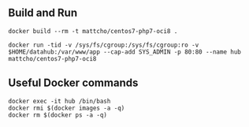 ## Build and Run
    docker build --rm -t mattcho/centos7-php7-oci8 .

    docker run -tid -v /sys/fs/cgroup:/sys/fs/cgroup:ro -v $HOME/datahub:/var/www/app --cap-add SYS_ADMIN -p 80:80 --name hub mattcho/centos7-php7-oci8

## Useful Docker commands
    docker exec -it hub /bin/bash
    docker rmi $(docker images -a -q)
    docker rm $(docker ps -a -q)